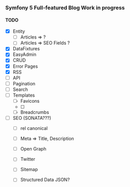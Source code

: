 ### Symfony 5 Full-featured Blog Work in progress

#### TODO
- [x] Entity
    - [ ] Articles => ?
    - [ ] Articles => SEO Fields ?
- [x] DataFixtures
- [x] EasyAdmin
- [x] CRUD
- [x] Error Pages
- [x] RSS
- [ ] API
- [ ] Pagination
- [ ] Search
- [ ] Templates
    - [ ] Favicons
    - [ ]
    - [ ] Breadcrumbs
- [ ] SEO (SONATA???)
    - [ ] rel canonical 
    - [ ] Meta => Title, Description 
    - [ ] Open Graph
    - [ ] Twitter
    - [ ] Sitemap
    - [ ] Structured Data JSON?
   
    
